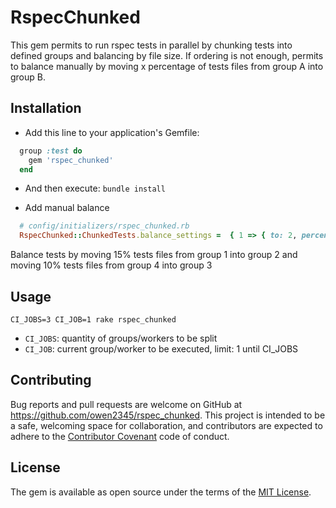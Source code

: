 # RspecChunked
This gem permits to run rspec tests in parallel by chunking tests into defined groups and balancing by file size.
If ordering is not enough, permits to balance manually by moving x percentage of tests files from group A into group B.

## Installation
- Add this line to your application's Gemfile:
```ruby
  group :test do
    gem 'rspec_chunked'
  end
```

- And then execute:
`bundle install`

- Add manual balance
```ruby
  # config/initializers/rspec_chunked.rb
  RspecChunked::ChunkedTests.balance_settings =  { 1 => { to: 2, percentage: 15 }, 4 => { to: 3, percentage: 10 } }
```
Balance tests by moving 15% tests files from group 1 into group 2 and moving 10% tests files from group 4 into group 3

## Usage
` CI_JOBS=3 CI_JOB=1 rake rspec_chunked `
- `CI_JOBS`: quantity of groups/workers to be split
- `CI_JOB`: current group/worker to be executed, limit: 1 until CI_JOBS


## Contributing
Bug reports and pull requests are welcome on GitHub at https://github.com/owen2345/rspec_chunked. This project is intended to be a safe, welcoming space for collaboration, and contributors are expected to adhere to the [Contributor Covenant](http://contributor-covenant.org) code of conduct.

## License
The gem is available as open source under the terms of the [MIT License](https://opensource.org/licenses/MIT).
